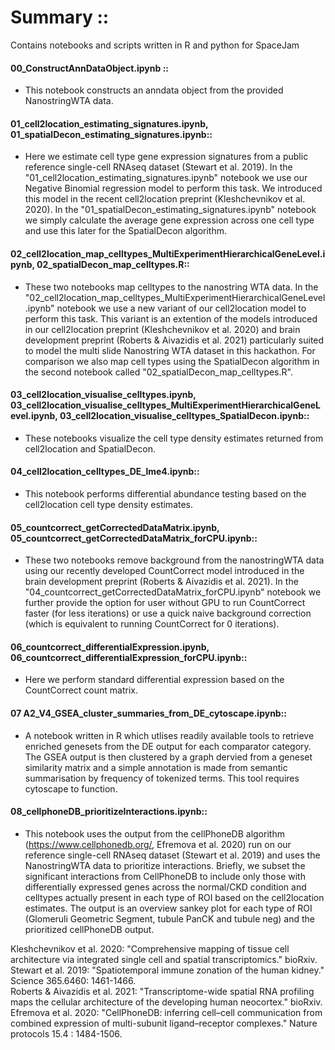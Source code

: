 # Summary ::
Contains notebooks and scripts written in R and python for SpaceJam

#### 00_ConstructAnnDataObject.ipynb ::
- This notebook constructs an anndata object from the provided NanostringWTA data.

#### 01_cell2location_estimating_signatures.ipynb, 01_spatialDecon_estimating_signatures.ipynb::
- Here we estimate cell type gene expression signatures from a public reference single-cell RNAseq dataset (Stewart et al. 2019). In the "01_cell2location_estimating_signatures.ipynb" notebook we use our Negative Binomial regression model to perform this task. We introduced this model in the recent cell2location preprint (Kleshchevnikov et al. 2020). In the "01_spatialDecon_estimating_signatures.ipynb" notebook we simply calculate the average gene expression across one cell type and use this later for the SpatialDecon algorithm.

#### 02_cell2location_map_celltypes_MultiExperimentHierarchicalGeneLevel.ipynb, 02_spatialDecon_map_celltypes.R::
- These two notebooks map celltypes to the nanostring WTA data. In the "02_cell2location_map_celltypes_MultiExperimentHierarchicalGeneLevel.ipynb" notebook we use a  new variant of our cell2location model to perform this task. This variant is an extention of the models introduced in our cell2location preprint (Kleshchevnikov et al. 2020) and brain development preprint (Roberts &  Aivazidis et al. 2021) particularly suited to model the multi slide Nanostring WTA dataset in this hackathon. For comparison we also map cell types using the SpatialDecon algorithm in the second notebook called "02_spatialDecon_map_celltypes.R".

#### 03_cell2location_visualise_celltypes.ipynb, 03_cell2location_visualise_celltypes_MultiExperimentHierarchicalGeneLevel.ipynb, 03_cell2location_visualise_celltypes_SpatialDecon.ipynb::
- These notebooks visualize the cell type density estimates returned from cell2location and SpatialDecon.

#### 04_cell2location_celltypes_DE_lme4.ipynb::
- This notebook performs differential abundance testing based on the cell2location cell type density estimates.

#### 05_countcorrect_getCorrectedDataMatrix.ipynb, 05_countcorrect_getCorrectedDataMatrix_forCPU.ipynb::
- These two notebooks remove background from the nanostringWTA data using our recently developed CountCorrect model introduced in the brain development preprint (Roberts &  Aivazidis et al. 2021). In the "04_countcorrect_getCorrectedDataMatrix_forCPU.ipynb" notebook we further provide the option for user without GPU to run CountCorrect faster (for less iterations) or use a quick naive background correction (which is equivalent to running CountCorrect for 0 iterations).

#### 06_countcorrect_differentialExpression.ipynb, 06_countcorrect_differentialExpression_forCPU.ipynb::
- Here we perform standard differential expression based on the CountCorrect count matrix.

#### 07 A2_V4_GSEA_cluster_summaries_from_DE_cytoscape.ipynb::
- A notebook written in R which utlises readily available tools to retrieve enriched genesets from the DE output for each comparator category. The GSEA output is then clustered by a graph dervied from a geneset similarity matrix and a simple annotation is made from semantic summarisation by frequency of tokenized terms. This tool requires cytoscape to function.

#### 08_cellphoneDB_prioritizeInteractions.ipynb::
- This notebook uses the output from the cellPhoneDB algorithm (https://www.cellphonedb.org/, Efremova et al. 2020) run on our reference single-cell RNAseq dataset (Stewart et al. 2019) and uses the NanostringWTA data to prioritize interactions. Briefly, we subset the significant interactions from CellPhoneDB to include only those with differentially expressed genes across the normal/CKD condition and celltypes actually present in each type of ROI based on the cell2location estimates. The output is an overview sankey plot for each type of ROI (Glomeruli Geometric Segment, tubule PanCK and tubule neg) and the prioritized cellPhoneDB output.

Kleshchevnikov et al. 2020: "Comprehensive mapping of tissue cell architecture via integrated single cell and spatial transcriptomics." bioRxiv. <br/>
Stewart et al. 2019: "Spatiotemporal immune zonation of the human kidney." Science 365.6460: 1461-1466. <br/>
Roberts &  Aivazidis et al. 2021: "Transcriptome-wide spatial RNA profiling maps the cellular architecture of the developing human neocortex." bioRxiv. <br/>
Efremova et al. 2020: "CellPhoneDB: inferring cell–cell communication from combined expression of multi-subunit ligand–receptor complexes." Nature protocols 15.4 : 1484-1506.
